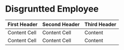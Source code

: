 # Disgruntted Employee
First Header  | Second Header | Third Header
------------- | ------------- | -----------
Content Cell  | Content Cell | Content |
Content Cell  | Content Cell | Content |

